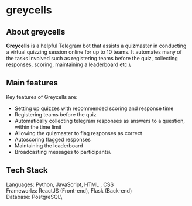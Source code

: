 # greycells  

## About greycells
**Greycells** is a helpful Telegram bot that assists a quizmaster in conducting a virtual quizzing session online for up to 10 teams. It automates many of the tasks involved such as registering teams before the quiz, collecting responses, scoring, maintaining a leaderboard etc.\

## Main features
Key features of Greycells are:
* Setting up quizzes with recommended scoring and response time
* Registering teams before the quiz
* Automatically collecting telegram responses as answers to a question, within the time limit
* Allowing the quizmaster to flag responses as correct
* Autoscoring flagged responses
* Maintaining the leaderboard
* Broadcasting messages to participants\
## Tech Stack
Languages: Python, JavaScript, HTML , CSS\
Frameworks: ReactJS (Front-end), Flask (Back-end)\
Database: PostgreSQL\